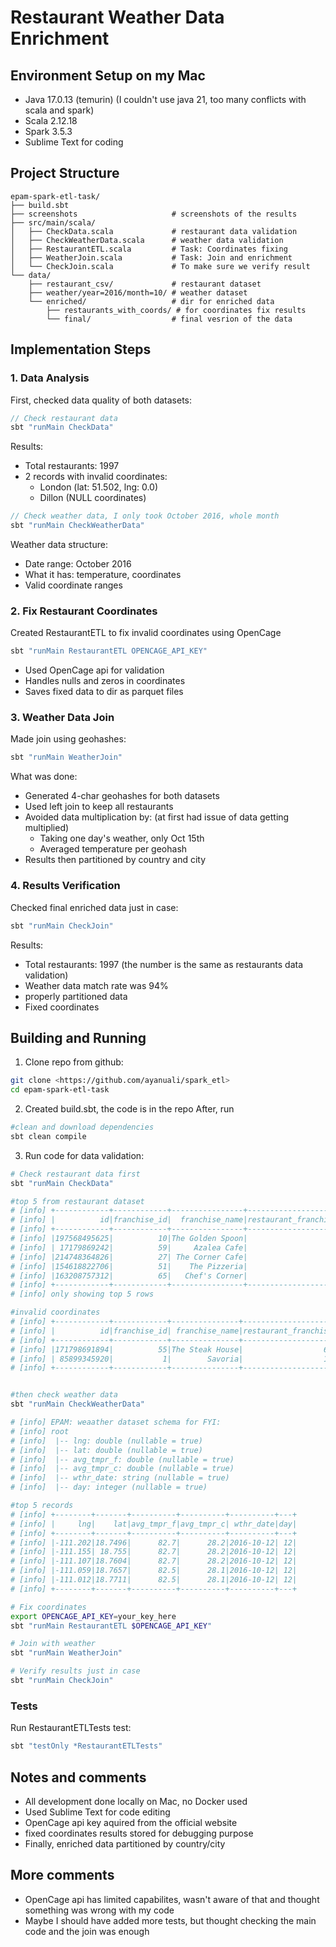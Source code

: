 # Restaurant Weather Data Enrichment

## Environment Setup on my Mac
- Java 17.0.13 (temurin) (I couldn't use java 21, too many conflicts with scala and spark)
- Scala 2.12.18 
- Spark 3.5.3
- Sublime Text for coding

## Project Structure
```
epam-spark-etl-task/
├── build.sbt
├── screenshots                     # screenshots of the results
├── src/main/scala/
│   ├── CheckData.scala             # restaurant data validation
│   ├── CheckWeatherData.scala      # weather data validation
│   ├── RestaurantETL.scala         # Task: Coordinates fixing
│   ├── WeatherJoin.scala           # Task: Join and enrichment
│   └── CheckJoin.scala             # To make sure we verify result
└── data/
    ├── restaurant_csv/             # restaurant dataset
    ├── weather/year=2016/month=10/ # weather dataset
    └── enriched/                   # dir for enriched data
        ├── restaurants_with_coords/ # for coordinates fix results
        └── final/                  # final vesrion of the data
```

## Implementation Steps

### 1. Data Analysis
First, checked data quality of both datasets:
```scala
// Check restaurant data
sbt "runMain CheckData"
```
Results:
- Total restaurants: 1997
- 2 records with invalid coordinates:
  - London (lat: 51.502, lng: 0.0)
  - Dillon (NULL coordinates)

```scala
// Check weather data, I only took October 2016, whole month
sbt "runMain CheckWeatherData"
```
Weather data structure:
- Date range: October 2016
- What it has: temperature, coordinates
- Valid coordinate ranges

### 2. Fix Restaurant Coordinates
Created RestaurantETL to fix invalid coordinates using OpenCage
```scala
sbt "runMain RestaurantETL OPENCAGE_API_KEY"
```
- Used OpenCage api for validation
- Handles nulls and zeros in coordinates
- Saves fixed data to dir as parquet files

### 3. Weather Data Join
Made join using geohashes:
```scala
sbt "runMain WeatherJoin"
```
What was done:
- Generated 4-char geohashes for both datasets
- Used left join to keep all restaurants
- Avoided data multiplication by: (at first had issue of data getting multiplied)
  - Taking one day's weather, only Oct 15th
  - Averaged temperature per geohash
- Results then partitioned by country and city

### 4. Results Verification
Checked final enriched data just in case:
```scala
sbt "runMain CheckJoin"
```
Results:
- Total restaurants: 1997 (the number is the same as restaurants data validation)
- Weather data match rate was 94%
- properly partitioned data
- Fixed coordinates

## Building and Running
1. Clone repo from github:
```bash
git clone <https://github.com/ayanuali/spark_etl>
cd epam-spark-etl-task
```

2. Created build.sbt, the code is in the repo
After, run 
```bash
#clean and download dependencies
sbt clean compile
```

3. Run code for data validation:
```bash
# Check restaurant data first
sbt "runMain CheckData"

#top 5 from restaurant dataset
# [info] +------------+------------+----------------+-----------------------+-------+----------+------+-------+
# [info] |          id|franchise_id|  franchise_name|restaurant_franchise_id|country|      city|   lat|    lng|
# [info] +------------+------------+----------------+-----------------------+-------+----------+------+-------+
# [info] |197568495625|          10|The Golden Spoon|                  24784|     US|   Decatur|34.578|-87.021|
# [info] | 17179869242|          59|     Azalea Cafe|                  10902|     FR|     Paris|48.861|  2.368|
# [info] |214748364826|          27| The Corner Cafe|                  92040|     US|Rapid City| 44.08|-103.25|
# [info] |154618822706|          51|    The Pizzeria|                  41484|     AT|    Vienna|48.213| 16.413|
# [info] |163208757312|          65|   Chef's Corner|                  96638|     GB|    London|51.495| -0.191|
# [info] +------------+------------+----------------+-----------------------+-------+----------+------+-------+
# [info] only showing top 5 rows

#invalid coordinates
# [info] +------------+------------+---------------+-----------------------+-------+------+------+----+
# [info] |          id|franchise_id| franchise_name|restaurant_franchise_id|country|  city|   lat| lng|
# [info] +------------+------------+---------------+-----------------------+-------+------+------+----+
# [info] |171798691894|          55|The Steak House|                  65939|     GB|London|51.502| 0.0|
# [info] | 85899345920|           1|        Savoria|                  18952|     US|Dillon|  NULL|NULL|
# [info] +------------+------------+---------------+-----------------------+-------+------+------+----+


#then check weather data
sbt "runMain CheckWeatherData"

# [info] EPAM: weaather dataset schema for FYI:
# [info] root
# [info]  |-- lng: double (nullable = true)
# [info]  |-- lat: double (nullable = true)
# [info]  |-- avg_tmpr_f: double (nullable = true)
# [info]  |-- avg_tmpr_c: double (nullable = true)
# [info]  |-- wthr_date: string (nullable = true)
# [info]  |-- day: integer (nullable = true)

#top 5 records
# [info] +--------+-------+----------+----------+----------+---+
# [info] |     lng|    lat|avg_tmpr_f|avg_tmpr_c| wthr_date|day|
# [info] +--------+-------+----------+----------+----------+---+
# [info] |-111.202|18.7496|      82.7|      28.2|2016-10-12| 12|
# [info] |-111.155| 18.755|      82.7|      28.2|2016-10-12| 12|
# [info] |-111.107|18.7604|      82.7|      28.2|2016-10-12| 12|
# [info] |-111.059|18.7657|      82.5|      28.1|2016-10-12| 12|
# [info] |-111.012|18.7711|      82.5|      28.1|2016-10-12| 12|
# [info] +--------+-------+----------+----------+----------+---+

# Fix coordinates
export OPENCAGE_API_KEY=your_key_here
sbt "runMain RestaurantETL $OPENCAGE_API_KEY"

# Join with weather
sbt "runMain WeatherJoin"

# Verify results just in case
sbt "runMain CheckJoin"
```

### Tests
Run RestaurantETLTests test:
```bash
sbt "testOnly *RestaurantETLTests"
```

## Notes and comments
- All development done locally on Mac, no Docker used
- Used Sublime Text for code editing
- OpenCage api key aquired from the official website
- fixed coordinates results stored for debugging purpose
- Finally, enriched data partitioned by country/city

## More comments
- OpenCage api has limited capabilites, wasn't aware of that and thought something was wrong with my code
- Maybe I should have added more tests, but thought checking the main code and the join was enough